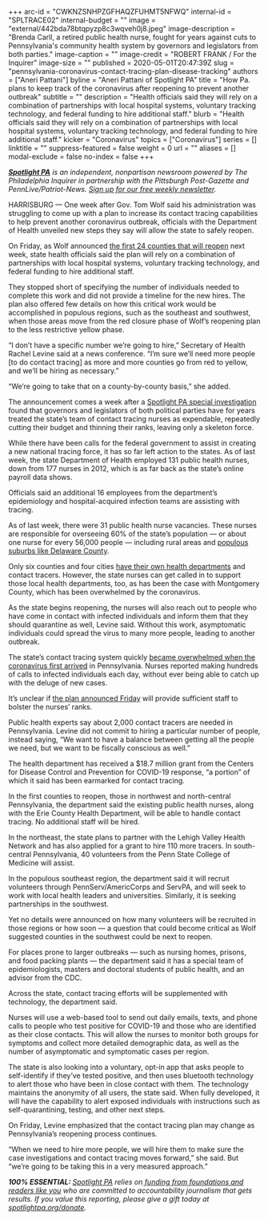 +++
arc-id = "CWKNZSNHPZGFHAQZFUHMT5NFWQ"
internal-id = "SPLTRACE02"
internal-budget = ""
image = "external/442bda78btqpyzp8c3wqveh0j8.jpeg"
image-description = "Brenda Carll, a retired public health nurse, fought for years against cuts to Pennsylvania's community health system by governors and legislators from both parties."
image-caption = ""
image-credit = "ROBERT FRANK / For the Inquirer"
image-size = ""
published = 2020-05-01T20:47:39Z
slug = "pennsylvania-coronavirus-contact-tracing-plan-disease-tracking"
authors = ["Aneri Pattani"]
byline = "Aneri Pattani of Spotlight PA"
title = "How Pa. plans to keep track of the coronavirus after reopening to prevent another outbreak"
subtitle = ""
description = "Health officials said they will rely on a combination of partnerships with local hospital systems, voluntary tracking technology, and federal funding to hire additional staff."
blurb = "Health officials said they will rely on a combination of partnerships with local hospital systems, voluntary tracking technology, and federal funding to hire additional staff."
kicker = "Coronavirus"
topics = ["Coronavirus"]
series = []
linktitle = ""
suppress-featured = false
weight = 0
url = ""
aliases = []
modal-exclude = false
no-index = false
+++

<a href="https://www.spotlightpa.org/"><i><b>Spotlight PA</b></i></a><i> is an independent, nonpartisan newsroom powered by The Philadelphia Inquirer in partnership with the Pittsburgh Post-Gazette and PennLive/Patriot-News. </i><a href="https://www.spotlightpa.org/newsletters"><i>Sign up for our free weekly newsletter</i></a><i>.</i>

HARRISBURG — One week after Gov. Tom Wolf said his administration was struggling to come up with a plan to increase its contact tracing capabilities to help prevent another coronavirus outbreak, officials with the Department of Health unveiled new steps they say will allow the state to safely reopen.

On Friday, as Wolf announced <a href="https://www.spotlightpa.org/news/2020/05/pennsylvania-counties-reopen-full-list-may-8/" target=_blank>the first 24 counties that will reopen</a> next week, state health officials said the plan will rely on a combination of partnerships with local hospital systems, voluntary tracking technology, and federal funding to hire additional staff.

They stopped short of specifying the number of individuals needed to complete this work and did not provide a timeline for the new hires. The plan also offered few details on how this critical work would be accomplished in populous regions, such as the southeast and southwest, when those areas move from the red closure phase of Wolf’s reopening plan to the less restrictive yellow phase.

“I don’t have a specific number we’re going to hire,” Secretary of Health Rachel Levine said at a news conference. “I’m sure we’ll need more people [to do contact tracing] as more and more counties go from red to yellow, and we’ll be hiring as necessary.”

“We’re going to take that on a county-by-county basis,” she added.

The announcement comes a week after a <a href="https://www.spotlightpa.org/news/2020/04/pennsylvania-coronavirus-investigation-contact-tracing-nurses-budget-cuts/" target="_blank">Spotlight PA special investigation</a> found that governors and legislators of both political parties have for years treated the state’s team of contact tracing nurses as expendable, repeatedly cutting their budget and thinning their ranks, leaving only a skeleton force.

<script src="https://www.spotlightpa.org/embed.js" async></script><div data-spl-embed-version="1" data-spl-src="https://www.spotlightpa.org/embeds/donate/"></div>

While there have been calls for the federal government to assist in creating a new national tracing force, it has so far left action to the states. As of last week, the state Department of Health employed 131 public health nurses, down from 177 nurses in 2012, which is as far back as the state’s online payroll data shows.

Officials said an additional 16 employees from the department’s epidemiology and hospital-acquired infection teams are assisting with tracing.

As of last week, there were 31 public health nurse vacancies. These nurses are responsible for overseeing 60% of the state’s population — or about one nurse for every 56,000 people — including rural areas and <a href="https://www.nbcnews.com/news/us-news/pennsylvania-county-facing-coronavirus-crisis-without-health-department-n1173446">populous suburbs like Delaware County</a>.

Only six counties and four cities <a href="https://www.health.pa.gov/About/Pages/County-Municipal%20Health%20Depts.aspx">have their own health departments</a> and contact tracers. However, the state nurses can get called in to support those local health departments, too, as has been the case with Montgomery County, which has been overwhelmed by the coronavirus.

As the state begins reopening, the nurses will also reach out to people who have come in contact with infected individuals and inform them that they should quarantine as well, Levine said. Without this work, asymptomatic individuals could spread the virus to many more people, leading to another outbreak.

The state’s contact tracing system quickly <a href="https://www.spotlightpa.org/news/2020/04/pennsylvania-coronavirus-investigation-contact-tracing-nurses-budget-cuts/" target="_blank">became overwhelmed when the coronavirus first arrived</a> in Pennsylvania. Nurses reported making hundreds of calls to infected individuals each day, without ever being able to catch up with the deluge of new cases.

It’s unclear if <a href="https://www.health.pa.gov/topics/disease/coronavirus/Pages/Contact-Tracing.aspx" target=_blank>the plan announced Friday</a> will provide sufficient staff to bolster the nurses’ ranks.

Public health experts say about 2,000 contact tracers are needed in Pennsylvania. Levine did not commit to hiring a particular number of people, instead saying, “We want to have a balance between getting all the people we need, but we want to be fiscally conscious as well.”

The health department has received a $18.7 million grant from the Centers for Disease Control and Prevention for COVID-19 response, “a portion” of which it said has been earmarked for contact tracing.

In the first counties to reopen, those in northwest and north-central Pennsylvania, the department said the existing public health nurses, along with the Erie County Health Department, will be able to handle contact tracing. No additional staff will be hired.

<script src="https://www.spotlightpa.org/embed.js" async></script><div data-spl-embed-version="1" data-spl-src="https://www.spotlightpa.org/embeds/newsletter/"></div>

In the northeast, the state plans to partner with the Lehigh Valley Health Network and has also applied for a grant to hire 110 more tracers. In south-central Pennsylvania, 40 volunteers from the Penn State College of Medicine will assist.

In the populous southeast region, the department said it will recruit volunteers through PennServ/AmericCorps and ServPA, and will seek to work with local health leaders and universities. Similarly, it is seeking partnerships in the southwest.

Yet no details were announced on how many volunteers will be recruited in those regions or how soon — a question that could become critical as Wolf suggested counties in the southwest could be next to reopen.

For places prone to larger outbreaks — such as nursing homes, prisons, and food packing plants — the department said it has a special team of epidemiologists, masters and doctoral students of public health, and an advisor from the CDC.

Across the state, contact tracing efforts will be supplemented with technology, the department said.

Nurses will use a web-based tool to send out daily emails, texts, and phone calls to people who test positive for COVID-19 and those who are identified as their close contacts. This will allow the nurses to monitor both groups for symptoms and collect more detailed demographic data, as well as the number of asymptomatic and symptomatic cases per region.

The state is also looking into a voluntary, opt-in app that asks people to self-identify if they’ve tested positive, and then uses bluetooth technology to alert those who have been in close contact with them. The technology maintains the anonymity of all users, the state said. When fully developed, it will have the capability to alert exposed individuals with instructions such as self-quarantining, testing, and other next steps.

On Friday, Levine emphasized that the contact tracing plan may change as Pennsylvania’s reopening process continues.

“When we need to hire more people, we will hire them to make sure the case investigations and contact tracing moves forward,” she said. But “we’re going to be taking this in a very measured approach.”

<i><b>100% ESSENTIAL: </b></i><a href="https://www.spotlightpa.org/"><i>Spotlight PA</i></a><i> relies on</i><a href="https://www.spotlightpa.org/support"><i> funding from foundations and readers like you</i></a><i> who are committed to accountability journalism that gets results. If you value this reporting, please give a gift today at </i><a href="https://www.spotlightpa.org/donate"><i>spotlightpa.org/donate</i></a><i>.</i>

<script src="https://www.spotlightpa.org/embed.js" async></script><div data-spl-embed-version="1" data-spl-src="https://www.spotlightpa.org/embeds/tips/?tip_text=Do%20you%20have%20a%20tip%20about%20%3Cb%3Ehow%20Pa.'s%20government%20is%20responding%20to%20the%20coronavirus%3C%2Fb%3E%3F%20Tell%20us."></div>

